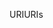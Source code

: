<span data-ttu-id="e8ffc-101">URI</span><span class="sxs-lookup"><span data-stu-id="e8ffc-101">URIs</span></span>